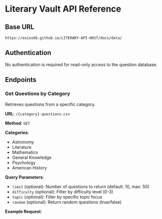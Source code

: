 # Literary Vault API Reference

## Base URL
`https://exios66.github.io/LITERARY-API-HOST/docs/data/`

## Authentication
No authentication is required for read-only access to the question database.

## Endpoints

### Get Questions by Category
Retrieves questions from a specific category.

**URL**: `/{category}-questions.csv`

**Method**: `GET`

**Categories**:

- Astronomy
- Literature  
- Mathematics
- General Knowledge
- Psychology
- American History

**Query Parameters**:

- `limit` (optional): Number of questions to return (default: 10, max: 50)
- `difficulty` (optional): Filter by difficulty level (0-3)
- `topic` (optional): Filter by specific topic focus
- `random` (optional): Return random questions (true/false)

**Example Request**: